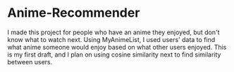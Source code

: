 # Anime-Recommender
I made this project for people who have an anime they enjoyed, but don't know what to watch next. Using MyAnimeList, I used users' data to find what anime someone would enjoy based on what other users enjoyed. This is my first draft, and I plan on using cosine similarity next to find similarity between users. 
